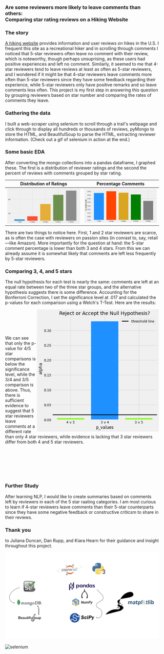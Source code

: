 ### Are some reviewers more likely to leave comments than others: <br/>    Comparing star rating reviews on a Hiking Website

### The story
[A hiking website](https://www.alltrails.com/us) provides information and user reviews on hikes in the U.S. I frequent this site as a recreational hiker and in scrolling through comments I noticed that 5-star reviewers often leave no comment with their review, which is noteworthy, though perhaps unsuprising, as these users had positive experiences and left no comment. Similarly, it seemed to me that 4-star reviewers tend to leave reviews at least as often as 5-star reviewers, and I wondered if it might be that 4-star reviewers leave comments more often than 5-star reviewers since they have some feedback regarding their experience, while 5-star reviewers only have positive remarks and so leave comments less often. This project is my first step in answering this question by grouping reviewers based on star number and comparing the rates of comments they leave.

### Gathering the data
I built a web-scraper using selenium to scroll through a trail's webpage and click through to display all hundreds or thousands of reviews, pyMongo to store the HTML, and BeautifulSoup to parse the HTML, extracting reviewer information. (Check out a gif of selenium in action at the end.)

### Some basic EDA
After converting the mongo collections into a pandas dataframe, I graphed these. The first is a distribution of reviewer ratings and the second the percent of reviews with comments grouped by star rating.

Distribution of Ratings |  Percentage Comments
:-------------------------:|:-------------------------:
![ratings distribution](https://github.com/sborodach/all-trails/blob/main/img/ratings_rates.png)  | ![percent comments](https://github.com/sborodach/all-trails/blob/main/img/percentage_comments.png)

There are two things to notice here. First, 1 and 2 star reviewers are scarce, as is often the case with reviewers on passion sites (in conrast to, say, retail—like Amazon). More importantly for the question at hand: the 5-star comment percentage is lower than both 3 and 4 stars. From this we can already assume it is somewhat likely that comments are left less frequently by 5-star reviewers.

### Comparing 3, 4, and 5 stars
The null hypothesis for each test is nearly the same: comments are left at an equal rate between two of the three star groups, and the alternative hypothesis suggests there is some difference. Accounting for the Bonferroni Correction, I set the significance level at .017 and calculated the p-values for each comparison using a Welch's T-Test. Here are the results:

<img align="right" width="400" height="400" src="https://github.com/sborodach/all-trails/blob/main/img/reject_or_fail_to.png">
<br/><br/><br/><br/><br/>
We can see that only the p-value for 4/5 star comparisons is below the significance level, while the 3/4 and 3/5 comparison is above. Thus, there is sufficient evidence to suggest that 5 star reviewers leave comments at a different rate than only 4 star reviewers, while evidence is lacking that 3 star reviewers differ from both 4 and 5 star reviewers.
<br/><br/><br/><br/><br/><br/><br/>

### Further Study
After learning NLP, I would like to create summaries based on comments left by reviewers in each of the 5 star raating categories. I am most curious to learn if 4-star reviewers leave comments than their 5-star counterparts since they have some negative feedback or constructive criticsm to share in their reviews.
<br/>

### Thank you
to Juliana Duncan, Dan Rupp, and Kiara Hearn for their guidance and insight throughout this project.

![tech stack](https://github.com/sborodach/all-trails/blob/main/img/tech_stack.png)

![selenium](https://github.com/sborodach/all-trails/blob/main/img/selenium.gif)
